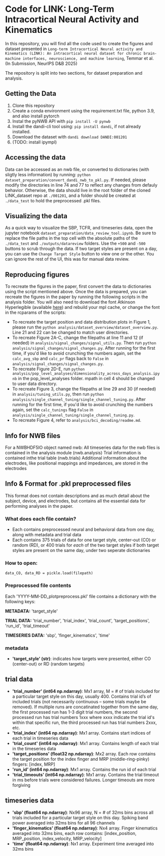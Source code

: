 # Code for LINK: Long-Term Intracortical Neural Activity and Kinematics

In this repository, you will find all the code used to create the figures and dataset presented in `Long-term Intracortical Neural activity and Kinematics (LINK): An intracortical neural dataset for chronic brain-machine interfaces, neuroscience, and machine learning`, Temmar et al. (In Submission, NeurIPS D&B 2025)

The repository is split into two sections, for dataset preparation and analysis.

## Getting the Data
1. Clone this repository
2. Create a conda environment using the requirement.txt file, python 3.9, and also install pytorch
3. Instal the pyNWB API with `pip install -U pynwb`
4. Install the dandi-cli tool using: `pip install dandi`, if not already installed.
5. Download the dataset with `dandi download DANDI:001201`
6. (TODO: install ipympl)

## Accessing the data
Data can be accessed as an nwb file, or converted to dictionaries (with sligtly less information) by running: `python dataset_preparation/convert_dandi_nwb_to_pkl.py`. If needed, please modify the directories in line 74 and 77 to reflect any changes from defauly behavior. Otherwise, the data should live in the root folder of the cloned LINK_dataset repo at `./001201`, and a folder should be created at `./data_test` to hold the preprocessed .pkl files.

## Visualizing the data
As a quick way to visualize the SBP, TCFR, and timeseries data, open the jupyter notebook `dataset_preparation/data_review_tool.ipynb`. Be sure to replace the file paths in the top cell with the absolute paths of the `./data_test` and `./outputs/datareview` folders. Use the `+500` and `-500` buttons to scrub through the data. If two target styles are present on a day, you can use the `Change Target Style` button to view one or the other. You can ignore the rest of the UI, this was for manual data review.

## Reproducing figures
To recreate the figures in the paper, first convert the data to dictionaries using the script mentioned above. Once the data is prepared, you can recreate the figures in the paper by running the following scripts in the analysis folder. You will also need to download the font Atkinson Hyperlegible (available [here](https://www.brailleinstitute.org/freefont/)) and rebuild your mpl cache, or change the font in the rcparams of the scripts:

* To recreate the target position and data distribution plots in Figure 1, please run the `python analysis/dataset_overview/dataset_overview.py`. Line 21 and 22 can be changed to match user directories.
* To recreate Figure 2A-C, change the filepaths at line 11 and 12 (if needed) in `analysis/signal_changes/signal_utils.py`. Then run `python analysis/signal_changes/signal_changes.py`. After running for the first time, if you'd like to avoid crunching the numbers again, set the `calc_avg_sbp` and `calc_pr` flags back to `False` in `analysis/signal_changes/signal_changes.py`.
* To recreate Figure 2D-E, run `python analysis/pop_level_analyses/dimensionality_across_days_analysis.ipynb` in the pop_level_analyses folder. mpath in cell 4 should be changed to user data directory.
* To recreate Figure 3, change the filepaths at line 29 and 30 (if needed) in `analysis/tuning_utils.py`, then run `python analysis/single_channel_tuning/single_channel_tuning.py`. After running for the first time, if you'd like to avoid crunching the numbers again, set the `calc_tunings` flag `False` in `analysis/single_channel_tuning/single_channel_tuning.py`.
* To recreate Figure 4, refer to `analysis/bci_decoding/readme.md`.

## Info for NWB files
For a NWBHDF5IO object named nwb:
All timeseries data for the nwb files is contained in the analysis module (nwb.analysis)
Trial information is contained inthe trial table (nwb.trials)
Additional information about the electrodes, like positional mappings and impedances, are stored in the electrodes

## Info & Format for .pkl preprocessed files
This format does not contain descriptions and as much detail about the subject, device, and electrodes, but contains all the essential data for performing analyses in the paper.

### What does each file contain?
* Each contains preprocessed neural and behavioral data from one day, along with metadata and trial data
* Each contains 375 trials of data for one target style, center-out (CO) or random (RD), or 400 trials for *each* of the two target styles if both target styles are present on the same day, under two seperate dictionaries

### How to open:
`data_CO, data_RD = pickle.load(filepath)`

### Preprocessed file contents
Each 'YYYY-MM-DD_plotpreprocess.pkl' file contains a dictionary with the following keys:

**METADATA:**
'target_style'

**TRIAL DATA:**
'trial_number', 'trial_index', 'trial_count', 'target_positions', 'run_id', 'trial_timeout'

**TIMESERIES DATA:**
'sbp', 'finger_kinematics', 'time'

### metadata
* **'target_style' (str)**: indicates how targets were presented, either CO (center-out) or RD (random targets)

## trial data
* **'trial_number' (int64 np.ndarray)**: Mx1 array, M = # of trials included for a particular target style on this day, usually 400. Contains trial id’s of included trials (not necessarily continuous – some trials maybe be removed). If multiple runs are concatinated together from the same day, the first processed run has 1-3 digit trial numbers, the second processed run has trial numbers 1xxx where xxxx indicate the trial id's within that specific run, the third processed run has trial numbers 2xxx, etc.
* **'trial_index' (int64 np.ndarray)**: Mx1 array. Contains start indices of each trial in timeseries data
* **'trial_count' (int64 np.ndarray)**: Mx1 array. Contains length of each trial in the timeseries data
* **'target_positions' (float32 np.ndarray)**: Mx2 array. Each row contains the target position for the index finger and MRP (middle-ring-pinky) fingers: [index, MRP]
* **'run_id' (int64 np.ndarray)**: Mx1 array. Contains the run id of each trial
* **'trial_timeouts' (int64 np.ndarray)**: Mx1 array. Contains the trial timeout in ms before trials were considered failures. Longer timeouts are more forgiving

## timeseries data
* **'sbp' (float64 np.ndarray)**: Nx96 array, N = # of 32ms bins across all trials included for a particular target style on this day. Spiking band power averaged into 32ms bins for all 96 channels
* **'finger_kinematics' (float64 np.ndarray)**: Nx4 array. Finger kinematics averaged into 32ms bins, each row contains: [index_position, MRP_position, index_velocity, MRP_velocity]
* **'time' (float64 np.ndarray)**: Nx1 array. Experiment time averaged into 32ms bins
